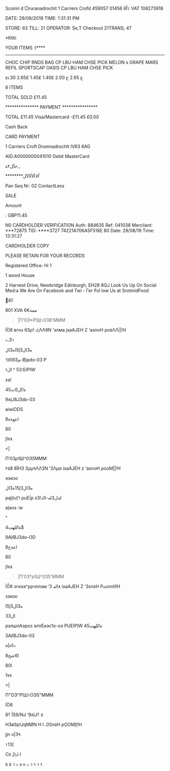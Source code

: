 Scoimi d  □ruranadrochit
1  Carriers  Crofd
459057 01456 6١اً
VAT  108273918

DATE:  29/08/2019
TIME:  1:31:31  PM

STORE:  63
TILL:  21
OPERATOR:  Se,T  Checkout  21TRANS;  47

*Kttii

YOUR  ITEMS ا؛****

 **************

CHOC  CHIP  RNDS  BAG
CP  LBU  HAM  CHSE  PICK
MELON  s  GRAPE
MARS  REFIL  SPORTSCAP
OASIS
CP  LBU  HAM  CHSE  PICK

ει.30
ع
2.65
ع
2.00
£1.40
£1.45
£2.65

6  ITEMS

TOTAL  SOLD  £11.45

***************  PAYMENT  ****************

TOTAL  £11.45
Visa/Mastercard  -£11.45
£0.00

Cash  Back

CARD  PAYMENT

1  Carriers  Croft
Drumnadrochlt
IV63  6AG

AID:A0000000041010
Debit  MasterCard

حآل٢ة.,

 *********آلا*آلألآلآل

Pan  Seq  Nr:  02
ContactLess

SALE

Amount

:
GBP11.45

N0  CARDHOLDER  VERIFICATION
Auth:  884635
Ref:  041038
Mercliant:  ***72875
TID:  ****3727
74221A706A5F518E  80
Date:  29/08/19  Time:  13:31:27

CARDHOLDER  COPY

PLEASE  RETAIN  FOR  YOUR  RECORDS

Registered  Office:  Hi  1

1  wood  House

2  Harvest  Drive,  Newbridge
Edinburgh,  ΕΗ28  8QJ
Look  Us  Up  On  Social  Med؛a
We  Are  On  Facebook  and  Twi  -  Гег
Fol low  Us  at  SrotmidFood

81

801 XVA  6€ممة

>|П'0Э*Р!Ш١038'МММ

ÍÒ8 вгнз θ3ρ!·،ςΛΛθΝ
‘элма jsaAJEH  Z  ‘asnoH  ρο٥ΛΛ||!Η

๐،3ว

 ه3ال3إ5اه3ال

م3اااالا٦
iBjado-03 P

ร؛53 ^
الEاPاW

٨a!

 4ة!ال0ت5

9٨ỊJ8J3do-03

aiwiODS

8اععءة

80

٧٨اإ

<|

П‘03*р1Ш^0Э5*МММ

٢٥8 8ΪΗ3 3ρμ٩ΛΛ3Ν
‘3Λμα isaAJEH  z ‘asnoH ροοΜ||!Η

ээизо

 ه3ال3إ15ة3ال

pajỊiuỊ٦
puE|p ٨3!لةل3له-0د

aỊaos
؛w

^

 4ة!للهت$

9AỊlBJ3do-OD

8اعةح

80

٧٨اإ

>|П'03*р1Ш^035'МММ

ÍỒ8 згнээ^ррчллэм
‘3 ٨!له isaAJEH  Z ‘3sn٥H PهoллاااH

зэизо

ه3ال3إ5ا

33ال

рэлшпАэроз
эл٧Еиэс1о-оэ PUEاPỊW  4ة!للهت5

3AỊlBJ3do-03

ด|ผ1๐

8ا6عىح

ا80

1٧٨

<|

П"ОЭ"Р!Ш١ОЭ5"МММ

ÍÒ8

 8؟
ÎS9/NJ ‘9٨ỊJ٥
؟

H3øSp!JqMØN
H  l ،0Sn٥H  pOOMỊỊ!H

jjn ท|3٩

١13[

Cir،]\J ا

٥
٥
ว
๐
ด
แ
๐
ว
ร
ว
ร
